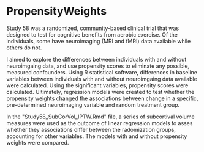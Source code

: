 # PropensityWeights
Study 58 was a randomized, community-based clinical trial that was designed to test for cognitive benefits from aerobic exercise. 
Of the individuals, some have neuroimaging (MRI and fMRI) data available while others do not. 

I aimed to explore the differences between individuals with and without neuroimgaing data, and use propensity scores to 
eliminate any possible, measured confounders. Using R statistical software, differences in baseline variables between individuals 
with and without neuroimgaing data available were calculated. Using the significant variables, propensity scores were calculated. 
Ultimately, regression models were created to test whether the propensity weights changed the associations between change in 
a specific, pre-determined neuroimaging variable and random treatment group.

In the "Study58_SubCorVol_IPTW.Rmd" file, a series of subcortival volume measures were used as the outcome of linear regression models to asses whether they associations differ between the radomization groups, accounting for other variables. The models with and without propensity weights were compared.
